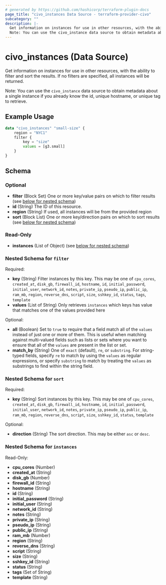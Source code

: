 ```yaml
---
# generated by https://github.com/hashicorp/terraform-plugin-docs
page_title: "civo_instances Data Source - terraform-provider-civo"
subcategory: ""
description: |-
  Get information on instances for use in other resources, with the ability to filter and sort the results. If no filters are specified, all instances will be returned.
  Note: You can use the civo_instance data source to obtain metadata about a single instance if you already know the id, unique hostname, or unique tag to retrieve.
---
```


# civo_instances (Data Source)

Get information on instances for use in other resources, with the ability to filter and sort the results. If no filters are specified, all instances will be returned.

Note: You can use the `civo_instance` data source to obtain metadata about a single instance if you already know the id, unique hostname, or unique tag to retrieve.

## Example Usage

```terraform
data "civo_instances" "small-size" {
    region = "NYC1"
    filter {
        key = "size"
        values = [g3.small]
    }
}
```

<!-- schema generated by tfplugindocs -->
## Schema

### Optional

- **filter** (Block Set) One or more key/value pairs on which to filter results (see [below for nested schema](#nestedblock--filter))
- **id** (String) The ID of this resource.
- **region** (String) If used, all instances will be from the provided region
- **sort** (Block List) One or more key/direction pairs on which to sort results (see [below for nested schema](#nestedblock--sort))

### Read-Only

- **instances** (List of Object) (see [below for nested schema](#nestedatt--instances))

<a id="nestedblock--filter"></a>
### Nested Schema for `filter`

Required:

- **key** (String) Filter instances by this key. This may be one of `cpu_cores`, `created_at`, `disk_gb`, `firewall_id`, `hostname`, `id`, `initial_password`, `initial_user`, `network_id`, `notes`, `private_ip`, `pseudo_ip`, `public_ip`, `ram_mb`, `region`, `reverse_dns`, `script`, `size`, `sshkey_id`, `status`, `tags`, `template`
- **values** (List of String) Only retrieves `instances` which keys has value that matches one of the values provided here

Optional:

- **all** (Boolean) Set to `true` to require that a field match all of the `values` instead of just one or more of them. This is useful when matching against multi-valued fields such as lists or sets where you want to ensure that all of the `values` are present in the list or set.
- **match_by** (String) One of `exact` (default), `re`, or `substring`. For string-typed fields, specify `re` to match by using the `values` as regular expressions, or specify `substring` to match by treating the `values` as substrings to find within the string field.


<a id="nestedblock--sort"></a>
### Nested Schema for `sort`

Required:

- **key** (String) Sort instances by this key. This may be one of `cpu_cores`, `created_at`, `disk_gb`, `firewall_id`, `hostname`, `id`, `initial_password`, `initial_user`, `network_id`, `notes`, `private_ip`, `pseudo_ip`, `public_ip`, `ram_mb`, `region`, `reverse_dns`, `script`, `size`, `sshkey_id`, `status`, `template`

Optional:

- **direction** (String) The sort direction. This may be either `asc` or `desc`.


<a id="nestedatt--instances"></a>
### Nested Schema for `instances`

Read-Only:

- **cpu_cores** (Number)
- **created_at** (String)
- **disk_gb** (Number)
- **firewall_id** (String)
- **hostname** (String)
- **id** (String)
- **initial_password** (String)
- **initial_user** (String)
- **network_id** (String)
- **notes** (String)
- **private_ip** (String)
- **pseudo_ip** (String)
- **public_ip** (String)
- **ram_mb** (Number)
- **region** (String)
- **reverse_dns** (String)
- **script** (String)
- **size** (String)
- **sshkey_id** (String)
- **status** (String)
- **tags** (Set of String)
- **template** (String)


